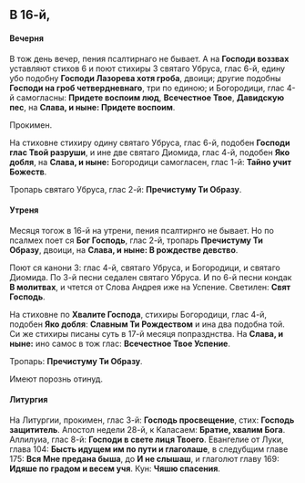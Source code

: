 
## В 16-й, 

#### Вечерня

В тож день вечер, пения псалтирнаго не бывает. А на **Господи воззвах** 
уставляют стихов 6 и поют стихиры 3 святаго Убруса, глас 6-й, едину убо 
подобну **Господи Лазорева хотя гроба**, двоици; другие подобны **Господи 
на гроб четвердневнаго**, три по единою; и Богородици, глас 4-й самогласны: 
**Придете воспоим люд**, **Всечестное Твое**, **Давидскую пес**, на **Слава, 
и ныне: Придете воспоим**.

Прокимен.

На стиховне стихиру одину святаго Убруса, глас 6-й, подобен **Господи глас Твой 
разруши**, и ине две святаго Диомида, глас 4-й, подобен **Яко добля**, на 
**Слава, и ныне:** Богородици самогласен, глас 1-й: **Тайно учит Божеств**.

Тропарь святаго Убруса, глас 2-й: **Пречистуму Ти Образу**.
  

#### Утреня

Месяця тогож в 16-й на утрени, пения псалтирнго не бывает. Но по псалмех поет ся 
**Бог Господь**, глас 2-й, тропарь **Пречистуму Ти Образу**, двоици, на **Слава, и ныне: 
В рождестве девство**.

Поют ся канони 3: глас 4-й, святаго Убруса, и Богородици, и святаго Диомида. По 3-й 
песни седален святаго Убруса. И по 6-й песни кондак **В молитвах**, и чтется от Слова 
Андрея иже на Успение. Светилен: **Свят Господь**.

На стиховне по **Хвалите Господа**, стихиры Богородици, глас 4-й, подобен **Яко добля**: 
**Славным Ти Рождеством** и ина два подобна той. Си же стихиры писаны суть в 17-й месяця 
попразднства. На **Слава, и ныне:** ино самос в тож глас: **Всечестное Твое Успение**.

Тропарь: **Пречистуму Ти Образу**.

Имеют порознь отинуд.

#### Литургия

На Литургии, прокимен, глас 3-й: **Господь просвещение**, стих: **Господь защититель**. 
Апостол недели 28-й, к Каласаем: **Братие, хвалим Бога**. Аллилуиа, глас 8-й: **Господи 
в свете лиця Твоего**. Евангелие от Луки, глава 104: **Бысть идущем им по пути и 
глаголаше**, в следубщим главе 175: **Вся Мне предана быша**, до **И не слышаш**, и 
глаголют главу 169: **Идяше по градом и весем учя**. Кун: **Чяшю спасения**.  
